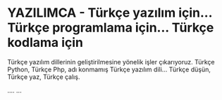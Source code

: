 # YAZILIMCA - Türkçe yazılım için... Türkçe programlama için... Türkçe kodlama için
Türkçe yazılım dillerinin geliştirilmesine yönelik işler çıkarıyoruz. Türkçe Python, Türkçe Php, adı konmamış Türkçe yazılım dili... Türkçe düşün, Türkçe yaz, Türkçe çalış.

....
...
